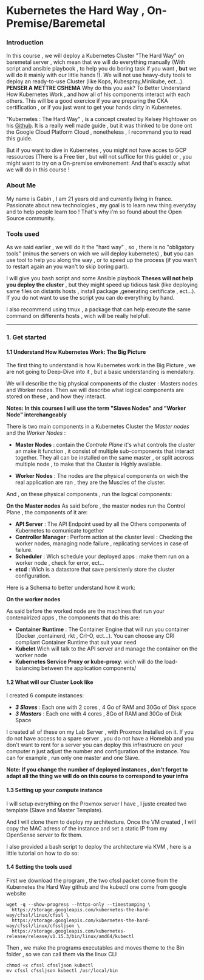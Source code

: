 # Kubernetes the Hard Way , On-Premise/Baremetal
### Introduction

In this course , we will deploy a Kubernetes Cluster "The Hard Way" on baremetal server , wich mean that we will do everything manually (With script and ansible playbook , to help you do boring task if you want , **but** we will do it mainly with our little hands !).
We will not use heavy-duty tools to deploy an ready-to-use Cluster (like Kops, Kubespray,Minikube, ect...).
**PENSER A METTRE CSHEMA**
Why do this you ask? To Better Understand How Kubernetes Work , and how all of his components interact with each others.
This will be a good exercice if you are preparing the CKA certification , or if you just want to get your hands dirty in Kubernetes.


"Kubernetes : The Hard Way" , is a concept created by Kelsey Hightower on his [Github](https://github.com/kelseyhightower/kubernetes-the-hard-way). It is a really well made guide , but it was thinked to be done ont the Google Cloud Platform Cloud , nonetheless , I recommand you to read this guide.

But if you want to dive in Kubernetes , you might not have acces to GCP ressources (There is a Free tier , but will not suffice for this guide) or , you might want to try on a On-premise environement: And that's exactly what we will do in this course !


### About Me

My name is Gabin , I am 21 years old and currently living in france.
Passionate about new technologies , my goal is to learn new thing everyday and to help people learn too !
That's why i'm so found about the Open Source community.


###  Tools used
As we said earlier , we will do it the "hard way" , so , there is no "obligatory tools" (minus the servers on wich we will deploy kubernetes) , **but**  you can use tool to help you along the way , or to speed up the process (if you wan't to restart again an you wan't to skip boring part).

I will give you bash script and some Ansible playbook **Theses will not help you deploy the cluster** , but they might speed up tidious task (like deploying same files on distants hosts , install package ,generating certificate , ect...). If you do not want to use the script you can do everything by hand.

I also recommend using tmux , a package that can help execute the same command on differents hosts , wich will be really helpfull.
___
### 1. Get started

#### 1.1 Understand How Kubernetes Work: The Big Picture

The first thing to understand is how Kubernetes work in the Big Picture , we are not going to Deep-Dive into it , but a basic understanding is mendatory.

We will describe the big physical components of the cluster : Masters nodes and Worker nodes.
Then we will describe what logical components are stored on these , and how they interact.

**Notes: In this courses I will use the term "Slaves Nodes" and "Worker Node" interchangeably**

There is two main components in a Kubernetes Cluster the *Master nodes* and the *Worker Nodes* :
* **Master Nodes** :  contain the *Controle Plane* it's what controls the cluster an make it function , it consist of multiple sub-components that interact together. They all can be installed on the same master , or split accross multiple node , to make that the Cluster is Highly available.


* **Worker Nodes** : The nodes are the physical components on wich the real application are ran , they are the Muscles of the cluster.

And , on these physical components , run the logical components:

**On the Master nodes**
As said before , the master nodes run the Control Plane , the components of it are:

* **API Server** : The API Endpoint used by all the Others components of Kubernetes to comunicate together
* **Controller Manager** : Perform action at the cluster level : Checking the worker nodes, managing node failure , replicating services in case of failure.
* **Scheduler** : Wich schedule your deployed apps : make them run on a worker node , check for error, ect...
* **etcd** : Wich is a datastore that save persistenly store the cluster configuration.

Here is a Schema to better understand how it work:


**On the worker nodes**

As said before the worked node are the machines that run your contenairized apps , the components that do this are:
* **Container Runtime** : The Container Engine that will run you container (Docker ,containerd, rkt , CrI-O, ect...). You can choose any CRI compliant Container Runtime that suit your need
* **Kubelet** Wich will talk to the API server and manage the container on the worker node
* **Kubernetes Service Proxy or kube-proxy**: wich will do the load-balancing between the application components/



#### 1.2 What will our Cluster Look like

I created 6 compute instances:
* ***3 Slaves*** : Each one with 2 cores , 4 Go of RAM and 30Go of Disk space
* ***3 Masters*** : Each one with 4 cores , 8Go of RAM and 30Go of Disk Space

I created all of these on my Lab Server , with Proxmox Installed on it.
If you do not have access to a spare server , you do not have a Homelab and you don't want to rent for a server you can deploy this infrastrucre on your computer n just adjust the number and configuration of the instance.
You can for example , run only one master and one Slave.

**Note: If you change the number of deployed instances , don't forget to adapt all the thing we will do on this course to correspond to your infra**


#### 1.3 Setting up your compute instance

I will setup everything on the Proxmox server I have , I juste created two template (Slave and Master Template).

And I will clone them to deploy my architecture.  Once the VM created , I will copy the MAC adress of the instance and set a static IP from my OpenSense server to fix them.


I also provided a bash script to deploy the architecture via KVM , here is a little tutorial on how to do so:



#### 1.4 Setting the tools used


First we download the program , the two cfssl packet come from the Kubernetes the Hard Way github
and the kubectl one come from google website
```
wget -q --show-progress --https-only --timestamping \
  https://storage.googleapis.com/kubernetes-the-hard-way/cfssl/linux/cfssl \
  https://storage.googleapis.com/kubernetes-the-hard-way/cfssl/linux/cfssljson \
  https://storage.googleapis.com/kubernetes-release/release/v1.15.3/bin/linux/amd64/kubectl
```
Then , we make the programs executables and moves theme to the Bin folder ,
so we can call them via the linux CLI
```
chmod +x cfssl cfssljson kubectl
mv cfssl cfssljson kubectl /usr/local/bin
```
